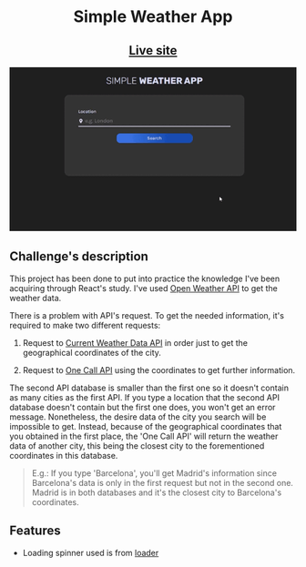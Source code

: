 <div  align="center">

<h1>Simple Weather App

<h2>
<a  href="https://simple-weather-app-yv.netlify.app/">Live site</a>
</div>

![Preview image](./design/preview.gif)

## Challenge's description

This project has been done to put into practice the knowledge I've been acquiring through React's study. I've used [Open Weather API](https://openweathermap.org/api) to get the weather data.

There is a problem with API's request. To get the needed information, it's required to make two different requests:

1. Request to [Current Weather Data API](https://openweathermap.org/current) in order just to get the geographical coordinates of the city.

2. Request to [One Call API](https://openweathermap.org/api/one-call-api) using the coordinates to get further information.

The second API database is smaller than the first one so it doesn't contain as many cities as the first API. If you type a location that the second API database doesn't contain but the first one does, you won't get an error message. Nonetheless, the desire data of the city you search will be impossible to get. Instead, because of the geographical coordinates that you obtained in the first place, the 'One Call API' will return the weather data of another city, this being the closest city to the forementioned coordinates in this database.

> E.g.: If you type 'Barcelona', you'll get Madrid's information since Barcelona's data is only in the first request but not in the second one. Madrid is in both databases and it's the closest city to Barcelona's coordinates.

## Features

- Loading spinner used is from [loader](https://vineethtrv.github.io/loader/)
